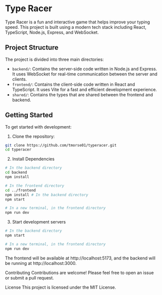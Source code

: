 # Type Racer

Type Racer is a fun and interactive game that helps improve your typing speed. This project is built using a modern tech stack including React, TypeScript, Node.js, Express, and WebSocket.

## Project Structure

The project is divided into three main directories:

- `backend/`: Contains the server-side code written in Node.js and Express. It uses WebSocket for real-time communication between the server and clients.
- `frontend/`: Contains the client-side code written in React and TypeScript. It uses Vite for a fast and efficient development experience.
- `shared/`: Contains the types that are shared between the frontend and backend.

## Getting Started

To get started with development:

1. Clone the repository:

```sh
git clone https://github.com/tmorse01/typeracer.git
cd typeracer
```

2. Install Dependencies

```sh
# In the backend directory
cd backend
npm install

# In the frontend directory
cd ../frontend
npm install # In the backend directory
npm start

# In a new terminal, in the frontend directory
npm run dev
```

3. Start development servers

```sh
# In the backend directory
npm start

# In a new terminal, in the frontend directory
npm run dev
```

The frontend will be available at http://localhost:5173, and the backend will be running at http://localhost:3000.

Contributing
Contributions are welcome! Please feel free to open an issue or submit a pull request.

License
This project is licensed under the MIT License.
